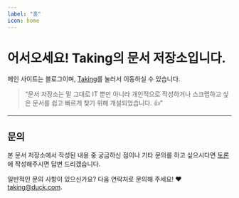 ```yaml
---
label: "홈"
icon: home
---
```


# 어서오세요! Taking의 문서 저장소입니다.

메인 사이트는 블로그이며, [Taking](https://taking.kr)를 눌러서 이동하실 수 있습니다.

> “문서 저장소는 말 그대로 IT 뿐만 아니라 개인적으로 작성하거나 스크랩하고 싶은 문서를 쉽고 빠르게 찾기 위해 개설되었습니다. :+1:”

---

## 문의

본 문서 저장소에서 작성된 내용 중 궁금하신 점이나 기타 문의를 하고 싶으시다면 [토론](https://github.com/taking/docs/discussions)에 작성해주시면 답변 드리겠습니다.

일반적인 문의 사항이 있으신가요? 다음 연락처로 문의해 주세요! :heart: taking@duck.com.
